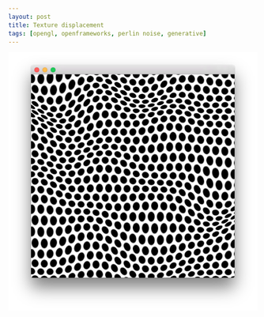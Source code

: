 ```yaml
---
layout: post
title: Texture displacement
tags: [opengl, openframeworks, perlin noise, generative]
---
```

![Texture displacement](/files/texture.png)